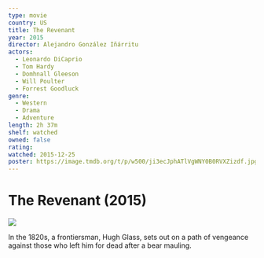 ```yaml
---
type: movie
country: US
title: The Revenant
year: 2015
director: Alejandro González Iñárritu
actors:
  - Leonardo DiCaprio
  - Tom Hardy
  - Domhnall Gleeson
  - Will Poulter
  - Forrest Goodluck
genre:
  - Western
  - Drama
  - Adventure
length: 2h 37m
shelf: watched
owned: false
rating:
watched: 2015-12-25
poster: https://image.tmdb.org/t/p/w500/ji3ecJphATlVgWNY0B0RVXZizdf.jpg
---
```


# The Revenant (2015)

![](https://image.tmdb.org/t/p/w500/ji3ecJphATlVgWNY0B0RVXZizdf.jpg)

In the 1820s, a frontiersman, Hugh Glass, sets out on a path of vengeance against those who left him for dead after a bear mauling.